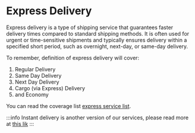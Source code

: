 # Express Delivery

Express delivery is a type of shipping service that guarantees faster delivery times compared to standard shipping methods. It is often used for urgent or time-sensitive shipments and typically ensures delivery within a specified short period, such as overnight, next-day, or same-day delivery.

To remember, definition of express delivery will cover:
1. Regular Delivery
2. Same Day Delivery
3. Next Day Delivery
4. Cargo (via Express) Delivery
5. and Economy

You can read the coverage list [express service list](docs/express/service-list). 

:::info
Instant delivery is another version of our services, please read more at [this lik](/docs/instant)
:::